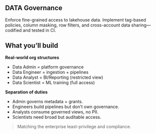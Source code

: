 ## DATA Governance
Enforce fine-grained access to lakehouse data. Implement tag-based policies, column masking, row filters, and cross-account data sharing—codified and tested in CI.

## What you’ll build

**Real-world org structures**

- Data Admin = platform governance
- Data Engineer = ingestion + pipelines
- Data Analyst = BI/Reporting (restricted view)
- Data Scientist = ML training (full access)


**Separation of duties**
- Admin governs metadata + grants.
- Engineers build pipelines but don’t own governance.
- Analysts consume governed views, no PII.
- Scientists need broad but auditable access.

> Matching the enterprise least-privilege and compliance.
